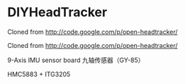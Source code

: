 # DIYHeadTracker
Cloned from http://code.google.com/p/open-headtracker/

Cloned from http://code.google.com/p/open-headtracker/

9-Axis IMU sensor board 九轴传感器（GY-85） 

HMC5883 + ITG3205 

